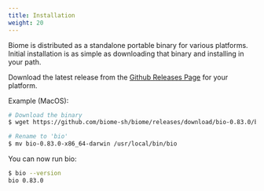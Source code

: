 ```yaml
---
title: Installation
weight: 20
---
```


Biome is distributed as a standalone portable binary for various platforms. Initial installation is as simple as downloading that binary and installing in your path.

Download the latest release from the [Github Releases Page][releases] for your platform.

Example (MacOS):

```sh
# Download the binary
$ wget https://github.com/biome-sh/biome/releases/download/bio-0.83.0/bio-0.83.0-x86_64-darwin

# Rename to 'bio'
$ mv bio-0.83.0-x86_64-darwin /usr/local/bin/bio
```

You can now run bio:

```sh
$ bio --version
bio 0.83.0
```

[habitat]: https://www.habitat.sh
[releases]: https://github.com/biome-sh/biome/releases/latest